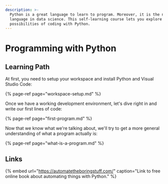 ```yaml
---
description: >-
  Python is a great language to learn to program. Moreover, it is the number one
  language in data science. This self-learning course lets you explore the
  possibilities of coding with Python.
---
```


# Programming with Python

## Learning Path

At first, you need to setup your workspace and install Python and Visual Studio Code:

{% page-ref page="workspace-setup.md" %}

Once we have a working development environment, let's dive right in and write our first lines of code:

{% page-ref page="first-program.md" %}

Now that we know what we're talking about, we'll try to get a more general understanding of what a program actually is:

{% page-ref page="what-is-a-program.md" %}



## Links

{% embed url="https://automatetheboringstuff.com/" caption="Link to free online book about automating things with Python." %}




